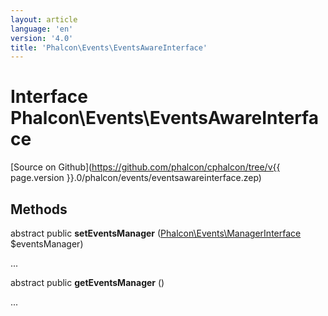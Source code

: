 ```yaml
---
layout: article
language: 'en'
version: '4.0'
title: 'Phalcon\Events\EventsAwareInterface'
---
```

# Interface **Phalcon\Events\EventsAwareInterface**

[Source on Github](https://github.com/phalcon/cphalcon/tree/v{{ page.version }}.0/phalcon/events/eventsawareinterface.zep)

## Methods
abstract public  **setEventsManager** ([Phalcon\Events\ManagerInterface](Phalcon_Events_ManagerInterface) $eventsManager)

...


abstract public  **getEventsManager** ()

...


